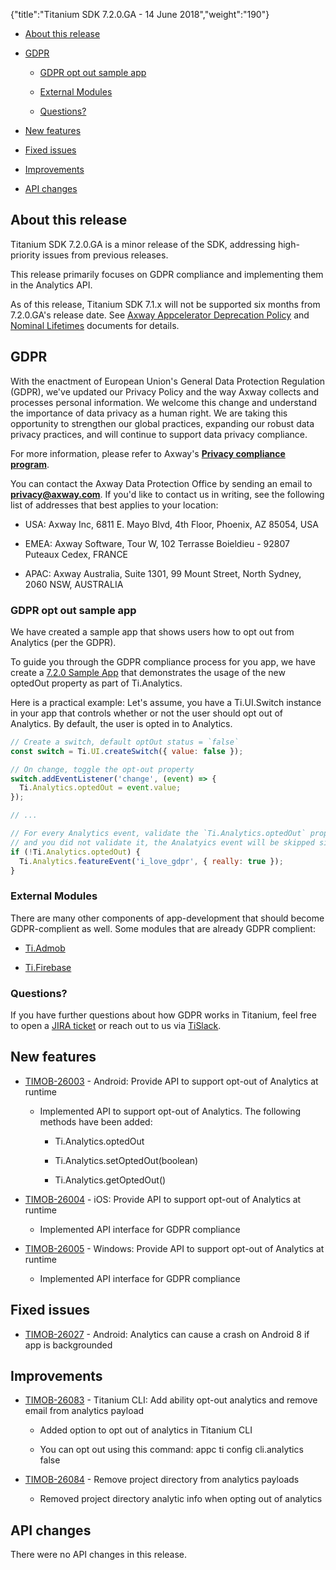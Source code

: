 {"title":"Titanium SDK 7.2.0.GA - 14 June 2018","weight":"190"}

* [About this release](#about-this-release)

* [GDPR](#gdpr)

    * [GDPR opt out sample app](#gdpr-opt-out-sample-app)

    * [External Modules](#external-modules)

    * [Questions?](#questions?)

* [New features](#new-features)

* [Fixed issues](#fixed-issues)

* [Improvements](#improvements)

* [API changes](#api-changes)

## About this release

Titanium SDK 7.2.0.GA is a minor release of the SDK, addressing high-priority issues from previous releases.

This release primarily focuses on GDPR compliance and implementing them in the Analytics API.

As of this release, Titanium SDK 7.1.x will not be supported six months from 7.2.0.GA's release date. See [Axway Appcelerator Deprecation Policy](/docs/appc/AMPLIFY_Appcelerator_Services_Overview/Axway_Appcelerator_Deprecation_Policy/) and [Nominal Lifetimes](/docs/appc/AMPLIFY_Appcelerator_Services_Overview/Axway_Appcelerator_Product_Lifecycle/#nominal-lifetimes) documents for details.

## GDPR

With the enactment of European Union's General Data Protection Regulation (GDPR), we've updated our Privacy Policy and the way Axway collects and processes personal information. We welcome this change and understand the importance of data privacy as a human right. We are taking this opportunity to strengthen our global practices, expanding our robust data privacy practices, and will continue to support data privacy compliance.

For more information, please refer to Axway's **[Privacy compliance program](https://www.axway.com/gdpr)**.

You can contact the Axway Data Protection Office by sending an email to **[privacy@axway.com](mailto:privacy@axway.com)**. If you'd like to contact us in writing, see the following list of addresses that best applies to your location:

* USA: Axway Inc, 6811 E. Mayo Blvd, 4th Floor, Phoenix, AZ 85054, USA

* EMEA: Axway Software, Tour W, 102 Terrasse Boieldieu - 92807 Puteaux Cedex, FRANCE

* APAC: Axway Australia, Suite 1301, 99 Mount Street, North Sydney, 2060 NSW, AUSTRALIA

### GDPR opt out sample app

We have created a sample app that shows users how to opt out from Analytics (per the GDPR).

To guide you through the GDPR compliance process for you app, we have create a [7.2.0 Sample App](https://github.com/appcelerator-developer-relations/appc-sample-ti720) that demonstrates the usage of the new optedOut property as part of Ti.Analytics.

Here is a practical example: Let's assume, you have a Ti.UI.Switch instance in your app that controls whether or not the user should opt out of Analytics. By default, the user is opted in to Analytics.

```javascript
// Create a switch, default optOut status = `false`
const switch = Ti.UI.createSwitch({ value: false });

// On change, toggle the opt-out property
switch.addEventListener('change', (event) => {
  Ti.Analytics.optedOut = event.value;
});

// ...

// For every Analytics event, validate the `Ti.Analytics.optedOut` property. If the user opted out
// and you did not validate it, the Analatyics event will be skipped silently.
if (!Ti.Analytics.optedOut) {
  Ti.Analytics.featureEvent('i_love_gdpr', { really: true });
}
```

### External Modules

There are many other components of app-development that should become GDPR-complient as well. Some modules that are already GDPR complient:

* [Ti.Admob](https://github.com/appcelerator-modules/ti.admob)

* [Ti.Firebase](https://github.com/hansemannn/titanium-firebase)

### Questions?

If you have further questions about how GDPR works in Titanium, feel free to open a [JIRA ticket](https://jira.appcelerator.org/) or reach out to us via [TiSlack](http://tislack.org/).

## New features

* [TIMOB-26003](https://jira.appcelerator.org/browse/TIMOB-26003) - Android: Provide API to support opt-out of Analytics at runtime

    * Implemented API to support opt-out of Analytics. The following methods have been added:

        * Ti.Analytics.optedOut

        * Ti.Analytics.setOptedOut(boolean)

        * Ti.Analytics.getOptedOut()

* [TIMOB-26004](https://jira.appcelerator.org/browse/TIMOB-26004) - iOS: Provide API to support opt-out of Analytics at runtime

    * Implemented API interface for GDPR compliance

* [TIMOB-26005](https://jira.appcelerator.org/browse/TIMOB-26005) - Windows: Provide API to support opt-out of Analytics at runtime

    * Implemented API interface for GDPR compliance

## Fixed issues

* [TIMOB-26027](https://jira.appcelerator.org/browse/TIMOB-26027) - Android: Analytics can cause a crash on Android 8 if app is backgrounded

## Improvements

* [TIMOB-26083](https://jira.appcelerator.org/browse/TIMOB-26083) - Titanium CLI: Add ability opt-out analytics and remove email from analytics payload

    * Added option to opt out of analytics in Titanium CLI

    * You can opt out using this command: appc ti config cli.analytics false

* [TIMOB-26084](https://jira.appcelerator.org/browse/TIMOB-26084) - Remove project directory from analytics payloads

    * Removed project directory analytic info when opting out of analytics

## API changes

There were no API changes in this release.
